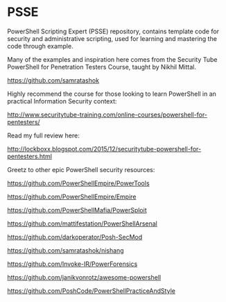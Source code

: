 # PSSE

PowerShell Scripting Expert (PSSE) repository, contains template code for security and administrative scripting, used for learning and mastering the code through example.

Many of the examples and inspiration here comes from the Security Tube PowerShell for Penetration Testers Course, taught by Nikhil Mittal.

https://github.com/samratashok

Highly recommend the course for those looking to learn PowerShell in an practical Information Security context:

http://www.securitytube-training.com/online-courses/powershell-for-pentesters/

Read my full review here:

http://lockboxx.blogspot.com/2015/12/securitytube-powershell-for-pentesters.html

Greetz to other epic PowerShell security resources:

https://github.com/PowerShellEmpire/PowerTools

https://github.com/PowerShellEmpire/Empire

https://github.com/PowerShellMafia/PowerSploit

https://github.com/mattifestation/PowerShellArsenal

https://github.com/darkoperator/Posh-SecMod

https://github.com/samratashok/nishang

https://github.com/Invoke-IR/PowerForensics


https://github.com/janikvonrotz/awesome-powershell

https://github.com/PoshCode/PowerShellPracticeAndStyle
